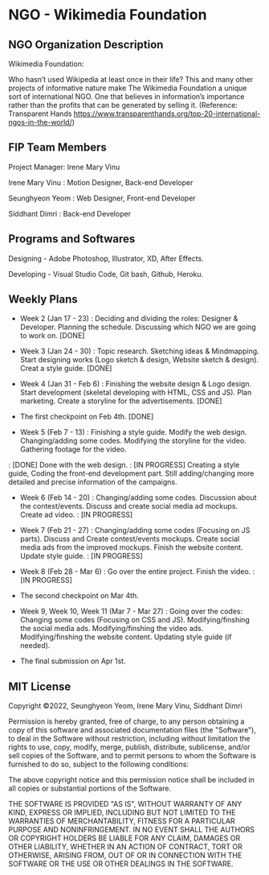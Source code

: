 # NGO - Wikimedia Foundation

## NGO Organization Description
Wikimedia Foundation:

Who hasn’t used Wikipedia at least once in their life? This and many other projects of informative nature make The Wikimedia Foundation a unique sort of international NGO. One that believes in information’s importance rather than the profits that can be generated by selling it.
(Reference: Transparent Hands https://www.transparenthands.org/top-20-international-ngos-in-the-world/)

## FIP Team Members
Project Manager: Irene Mary Vinu

Irene Mary Vinu : Motion Designer, Back-end Developer

Seunghyeon  Yeom  : Web Designer, Front-end Developer

Siddhant Dimri  : Back-end Developer

## Programs and Softwares
Designing - Adobe Photoshop, Illustrator, XD, After Effects.

Developing - Visual Studio Code, Git bash, Github, Heroku.

## Weekly Plans
- Week 2 (Jan 17 - 23)
: Deciding and dividing the roles: Designer & Developer. Planning the schedule. Discussing which NGO we are going to work on. [DONE]

- Week 3 (Jan 24 - 30)
: Topic research. Sketching ideas & Mindmapping. Start designing works (Logo sketch & design, Website sketch & design). Creat a style guide. [DONE]

- Week 4 (Jan 31 - Feb 6)
: Finishing the website design & Logo design. Start development (skeletal developing with HTML, CSS and JS). Plan marketing. Create a storyline for the advertisements. [DONE]

- The first checkpoint on Feb 4th. [DONE]

- Week 5 (Feb 7 - 13)
: Finishing a style guide. Modify the web design. Changing/adding some codes. Modifying the storyline for the video. Gathering footage for the video.

: [DONE] Done with the web design.
: [IN PROGRESS] Creating a style guide, Coding the front-end development part. Still adding/changing more detailed and precise information of the campaigns.

- Week 6 (Feb 14 - 20)
: Changing/adding some codes. Discussion about the contest/events. Discuss and create social media ad mockups. Create ad video.
: [IN PROGRESS]

- Week 7 (Feb 21 - 27)
: Changing/adding some codes (Focusing on JS parts). Discuss and Create contest/events mockups. Create social media ads from the improved mockups. Finish the website content. Update style guide.
: [IN PROGRESS]

- Week 8 (Feb 28 - Mar 6)
: Go over the entire project. Finish the video.
: [IN PROGRESS]

- The second checkpoint on Mar 4th.

- Week 9, Week 10, Week 11 (Mar 7 - Mar 27)
: Going over the codes: Changing some codes (Focusing on CSS and JS). Modifying/finshing the social media ads. Modifying/finshing the video ads. Modifying/finshing the website content. Updating style guide (if needed).

- The final submission on Apr 1st.

## MIT License
Copyright ©2022, Seunghyeon Yeom, Irene Mary Vinu, Siddhant Dimri

Permission is hereby granted, free of charge, to any person obtaining a copy of this software and associated documentation files (the "Software"), to deal in the Software without restriction, including without limitation the rights to use, copy, modify, merge, publish, distribute, sublicense, and/or sell copies of the Software, and to permit persons to whom the Software is furnished to do so, subject to the following conditions:

The above copyright notice and this permission notice shall be included in all copies or substantial portions of the Software.

THE SOFTWARE IS PROVIDED "AS IS", WITHOUT WARRANTY OF ANY KIND, EXPRESS OR IMPLIED, INCLUDING BUT NOT LIMITED TO THE WARRANTIES OF MERCHANTABILITY, FITNESS FOR A PARTICULAR PURPOSE AND NONINFRINGEMENT. IN NO EVENT SHALL THE AUTHORS OR COPYRIGHT HOLDERS BE LIABLE FOR ANY CLAIM, DAMAGES OR OTHER LIABILITY, WHETHER IN AN ACTION OF CONTRACT, TORT OR OTHERWISE, ARISING FROM, OUT OF OR IN CONNECTION WITH THE SOFTWARE OR THE USE OR OTHER DEALINGS IN THE SOFTWARE.
